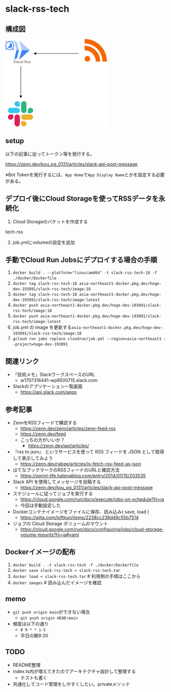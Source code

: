 # slack-rss-tech

## 構成図

![構成図](./draw.png)

## setup

以下の記事に従ってトークン等を発行する。

https://zenn.dev/kou_pg_0131/articles/slack-api-post-message

※Bot Tokenを発行するには、`App Home`で`App Display Name`とかを設定する必要がある。

## デプロイ後にCloud Storageを使ってRSSデータを永続化

1. Cloud Storageのバケットを作成する

tech-rss

2. job.ymlにvolumeの設定を追加

## 手動でCloud Run Jobsにデプロイする場合の手順

1. `docker build . --platform="linux/amd64" -t slack-rss-tech-18 -f ./docker/Dockerfile`
2. `docker tag slack-rss-tech-18 asia-northeast1-docker.pkg.dev/hoge-dev-193891/slack-rss-tech/image:18`
3. `docker tag slack-rss-tech-18 asia-northeast1-docker.pkg.dev/hoge-dev-193891/slack-rss-tech/image:latest`
4. `docker push asia-northeast1-docker.pkg.dev/hoge-dev-193891/slack-rss-tech/image:18`
5. `docker push asia-northeast1-docker.pkg.dev/hoge-dev-193891/slack-rss-tech/image:latest`
6. job.yml の image を更新する`asia-northeast1-docker.pkg.dev/hoge-dev-193891/slack-rss-tech/image:18`
7. `gcloud run jobs replace cloudrun/job.yml --region=asia-northeast1 --project=hoge-dev-193891`

## 関連リンク

- 「技術メモ」SlackワークスペースのURL
    - w1707316441-wp8500715.slack.com
- Slackのアプリケーション一覧画面
    - https://api.slack.com/apps

## 参考記事

- ZennをRSSフィードで購読する
    - https://zenn.dev/zenn/articles/zenn-feed-rss
    - https://zenn.dev/feed
    - こっちの方がいいか？
        - https://zenn.dev/api/articles/
- 『rss to json』 というサービスを使って RSS フィードを JSON として取得して表示してみよう
    - https://zenn.dev/rabee/articles/js-fetch-rss-feed-as-json
- はてなブックマークのRSSフィードのURLと確認方法
    - https://sprint-life.hatenablog.com/entry/2014/01/15/203535
- Slack API を使用してメッセージを投稿する
    - https://zenn.dev/kou_pg_0131/articles/slack-api-post-message
- スケジュールに従ってジョブを実行する
    - https://cloud.google.com/run/docs/execute/jobs-on-schedule?hl=ja
    - 今回は手動設定した
- Dockerコンテナイメージをファイルに保存、読み込み( save, load )
    - https://qiita.com/loftkun/items/2238cc238dd9c55b7514
- ジョブの Cloud Storage ボリュームのマウント
    - https://cloud.google.com/run/docs/configuring/jobs/cloud-storage-volume-mounts?hl=ja#yaml

## Dockerイメージの配布

1. `docker build . -t slack-rss-tech -f ./docker/Dockerfile`
2. `docker save slack-rss-tech > slack-rss-tech.tar`
3. `docker load < slack-rss-tech.tar` # 利用側の手順はここから
4. `docker images` # 読み込んだイメージを確認

## memo

- `git push origin main`ができない場合
    - `git push origin HEAD:main`
- 頻度は以下の通り
    - `0 9 * * 1-5`
    - 平日の朝9:30

## TODO

- README整理
- index.ts内が増えてきたのでアーキテクチャ設計して整理する
    - テストも書く    
- 共通化してコード管理をしやすくしたい。privateメソッド